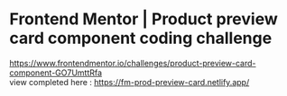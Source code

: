 # Frontend Mentor | Product preview card component coding challenge
https://www.frontendmentor.io/challenges/product-preview-card-component-GO7UmttRfa
<br> view completed here : https://fm-prod-preview-card.netlify.app/
